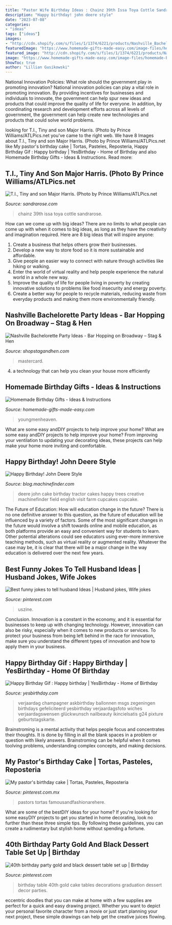 ```yaml
---
title: "Pastor Wife Birthday Ideas : Chainz 39th Issa Toya Cottle Sandrarose"
description: "Happy birthday! john deere style"
date: "2023-07-08"
categories:
- "ideas"
tags: ["ideas"]
images:
- "http://cdn.shopify.com/s/files/1/1374/6221/products/Nashville_Bachelorette_Party_Ideas_-_Broadway_600x600.jpg?v=1547581127"
featuredImage: "https://www.homemade-gifts-made-easy.com/image-files/homemade-birthday-gifts-800x1351.jpg"
featured_image: "http://cdn.shopify.com/s/files/1/1374/6221/products/Nashville_Bachelorette_Party_Ideas_-_Broadway_600x600.jpg?v=1547581127"
image: "https://www.homemade-gifts-made-easy.com/image-files/homemade-birthday-gifts-800x1351.jpg"
ShowToc: true
author: "Lillian Gusikowski"
---
```



National Innovation Policies: What role should the government play in promoting innovation?
National innovation policies can play a vital role in promoting innovation. By providing incentives for businesses and individuals to innovate, the government can help spur new ideas and products that could improve the quality of life for everyone. In addition, by coordinating research and development efforts across all levels of government, the government can help create new technologies and products that could solve world problems.

	

		
looking for T.I., Tiny and son Major Harris. (Photo by Prince Williams/ATLPics.net you've came to the right web. We have 8 Images about T.I., Tiny and son Major Harris. (Photo by Prince Williams/ATLPics.net like My pastor&#039;s birthday cake | Tortas, Pasteles, Reposteria, Happy Birthday Gif : Happy birthday | YesBirthday - Home of Birthday and also Homemade Birthday Gifts - Ideas &amp; Instructions. Read more:
		
    
## T.I., Tiny And Son Major Harris. (Photo By Prince Williams/ATLPics.net

<img loading=lazy src="https://sandrarose.com/wp-content/uploads/2019/09/DSC_7277.jpg" onerror="this.onerror=null;this.src='https://tse1.mm.bing.net/th?id=OIP.Op55qhoGwpuwxR_9fZu8uwHaJ_&amp;pid=15.1';" alt="T.I., Tiny and son Major Harris. (Photo by Prince Williams/ATLPics.net">

_Source: sandrarose.com_

>chainz 39th issa toya cottle sandrarose. 

	

How can we come up with big ideas?
There are no limits to what people can come up with when it comes to big ideas, as long as they have the creativity and imagination required. Here are 8 big ideas that will inspire anyone:
1. Create a business that helps others grow their businesses. 
2. Develop a new way to store food so it is more sustainable and affordable. 
3. Give people an easier way to connect with nature through activities like hiking or walking. 
4. Enter the world of virtual reality and help people experience the natural world in a whole new way. 
5. Improve the quality of life for people living in poverty by creating innovative solutions to problems like food insecurity and energy poverty. 
6. Create a better way for people to recycle materials, reducing waste from everyday products and making them more environmentally friendly. 

    
## Nashville Bachelorette Party Ideas - Bar Hopping On Broadway – Stag &amp; Hen

<img loading=lazy src="http://cdn.shopify.com/s/files/1/1374/6221/products/Nashville_Bachelorette_Party_Ideas_-_Broadway_600x600.jpg?v=1547581127" onerror="this.onerror=null;this.src='https://tse4.mm.bing.net/th?id=OIP.0g-UU4JUG2CoRzWDJ7CT2AHaHa&amp;pid=15.1';" alt="Nashville Bachelorette Party Ideas - Bar Hopping on Broadway – Stag &amp; Hen">

_Source: shopstagandhen.com_

>mastercard. 

	

4. a technology that can help you clean your house more efficiently

    
## Homemade Birthday Gifts - Ideas &amp; Instructions

<img loading=lazy src="https://www.homemade-gifts-made-easy.com/image-files/homemade-birthday-gifts-800x1351.jpg" onerror="this.onerror=null;this.src='https://tse3.mm.bing.net/th?id=OIP.GlqgsVtFi074-oBjzi5FhQHaMg&amp;pid=15.1';" alt="Homemade Birthday Gifts - Ideas &amp; Instructions">

_Source: homemade-gifts-made-easy.com_

>youngmenheaven. 

	

What are some easy andDIY projects to help improve your home?
What are some easy andDIY projects to help improve your home? From improving your ventilation to updating your decorating ideas, these projects can help make your home more inviting and comfortable.

    
## Happy Birthday! John Deere Style

<img loading=lazy src="http://blog.machinefinder.com/wp-content/uploads/2010/04/2529962667_ca9d911728_b.jpg" onerror="this.onerror=null;this.src='https://tse1.mm.bing.net/th?id=OIP.AysJ2IdVfTJ2eMizu6CagQHaFj&amp;pid=15.1';" alt="Happy Birthday! John Deere Style">

_Source: blog.machinefinder.com_

>deere john cake birthday tractor cakes happy trees creative machinefinder field english visit farm cupcakes cupcake. 

	

The Future of Education: How will education change in the future?
There is no one definitive answer to this question, as the future of education will be influenced by a variety of factors. Some of the most significant changes in the future would involve a shift towards online and mobile education, as both platforms provide an easy and convenient way for students to learn. Other potential alterations could see educators using ever-more immersive teaching methods, such as virtual reality or augmented reality. Whatever the case may be, it is clear that there will be a major change in the way education is delivered over the next few years.

    
## Best Funny Jokes To Tell Husband Ideas | Husband Jokes, Wife Jokes

<img loading=lazy src="https://i.pinimg.com/736x/83/ee/5b/83ee5b19b1f74cc47caf6693980be18a.jpg" onerror="this.onerror=null;this.src='https://tse4.mm.bing.net/th?id=OIP.LQjwc0dLjJadmdNUgYdrEwAAAA&amp;pid=15.1';" alt="Best funny jokes to tell husband Ideas | Husband jokes, Wife jokes">

_Source: pinterest.com_

>uszine. 

	

Conclusion.
Innovation is a constant in the economy, and it is essential for businesses to keep up with changing technology. However, innovation can also be risky, especially when it comes to new products or services. To protect your business from being left behind in the race for innovation, make sure you understand the different types of innovation and how to apply them in your business.

    
## Happy Birthday Gif : Happy Birthday | YesBirthday - Home Of Birthday

<img loading=lazy src="https://yesbirthday.com/wp-content/uploads/2019/10/1570850338_262_Happy-Birthday-Gif-Happy-birthday.jpg" onerror="this.onerror=null;this.src='https://tse4.mm.bing.net/th?id=OIP.-XfzPvtwebG4-_m7qjpr5gHaNK&amp;pid=15.1';" alt="Happy Birthday Gif : Happy birthday | YesBirthday - Home of Birthday">

_Source: yesbirthday.com_

>verjaardag champagner askbirthday ballonnen msgs zegeningen birthdays gefeliciteerd yesbirthday verjaardagsfoto wiches verjaardagswensen glückwunsch nailbeauty ikincielsatis g24 pixture geburtstagskarte. 

	

Brainstroming is a mental activity that helps people focus and concentrates their thoughts. It is done by filling in all the blank spaces in a problem or question with likely answers. Brainstroming can be helpful when it comes toolving problems, understanding complex concepts, and making decisions.

    
## My Pastor&#039;s Birthday Cake | Tortas, Pasteles, Reposteria

<img loading=lazy src="https://i.pinimg.com/736x/9c/d2/7d/9cd27d9430ed71fbc7e4deb79083ec80--religious-cakes-cupcake-ideas.jpg" onerror="this.onerror=null;this.src='https://tse2.mm.bing.net/th?id=OIP.S4B-PovfzAet1jdcKRKiYgHaFj&amp;pid=15.1';" alt="My pastor&#039;s birthday cake | Tortas, Pasteles, Reposteria">

_Source: pinterest.com.mx_

>pastors tortas famousandfashionarehere. 

	

What are some of the bestDIY ideas for your home?
If you're looking for some easyDIY projects to get you started in home decorating, look no further than these three simple tips. By following these guidelines, you can create a rudimentary but stylish home without spending a fortune.

    
## 40th Birthday Party Gold And Black Dessert Table Set Up | Birthday

<img loading=lazy src="https://i.pinimg.com/736x/33/ba/cb/33bacbc91dc82dc92151bab09ee3ce83.jpg" onerror="this.onerror=null;this.src='https://tse4.mm.bing.net/th?id=OIP.nsCg5jWi4iKdxMhHlF5CXQHaFj&amp;pid=15.1';" alt="40th birthday party gold and black dessert table set up | Birthday">

_Source: pinterest.com_

>birthday table 40th gold cake tables decorations graduation dessert decor parties. 

	

eccentric doodles that you can make at home with a few supplies are perfect for a quick and easy drawing project. Whether you want to depict your personal favorite character from a movie or just start planning your next project, these simple drawings can help get the creative juices flowing.

